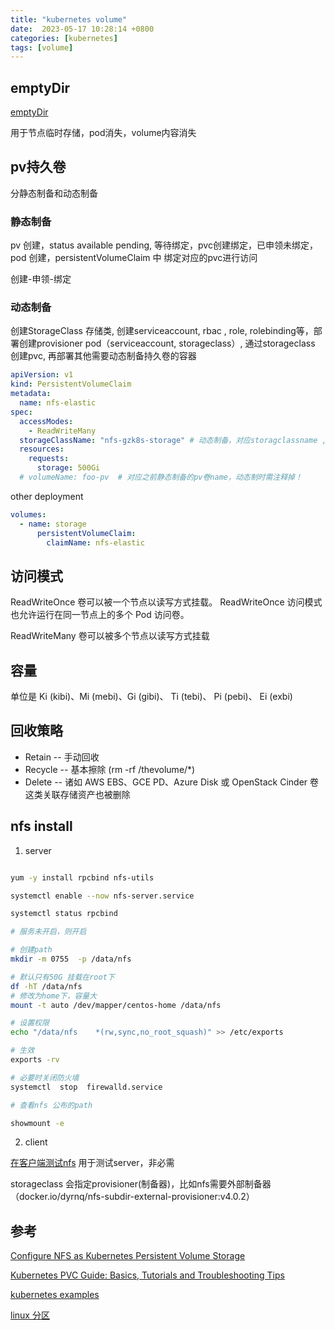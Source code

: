 ```yaml
---
title: "kubernetes volume"
date:  2023-05-17 10:28:14 +0800
categories: [kubernetes]
tags: [volume]
---
```

## emptyDir

[emptyDir](https://kubernetes.io/zh-cn/docs/concepts/storage/volumes/#emptydir)

用于节点临时存储，pod消失，volume内容消失

## pv持久卷


分静态制备和动态制备

###  静态制备

pv 创建，status available pending, 等待绑定，pvc创建绑定，已申领未绑定， pod 创建，persistentVolumeClaim 中 绑定对应的pvc进行访问

创建-申领-绑定

###  动态制备

创建StorageClass 存储类, 创建serviceaccount, rbac , role, rolebinding等，部署创建provisioner pod（serviceaccount, storageclass）, 通过storageclass 创建pvc, 再部署其他需要动态制备持久卷的容器

```yaml
apiVersion: v1
kind: PersistentVolumeClaim
metadata:
  name: nfs-elastic
spec:
  accessModes:
    - ReadWriteMany
  storageClassName: "nfs-gzk8s-storage" # 动态制备，对应storagclassname ,静态对应控制符串
  resources:
    requests:
      storage: 500Gi
  # volumeName: foo-pv  # 对应之前静态制备的pv卷name，动态制时需注释掉！
```


other deployment

```yaml
volumes:
  - name: storage
      persistentVolumeClaim:
        claimName: nfs-elastic
```

##  访问模式

ReadWriteOnce 卷可以被一个节点以读写方式挂载。 ReadWriteOnce 访问模式也允许运行在同一节点上的多个 Pod 访问卷。

ReadWriteMany 卷可以被多个节点以读写方式挂载

## 容量

单位是 Ki (kibi)、Mi (mebi)、Gi (gibi)、 Ti (tebi)、 Pi (pebi)、 Ei (exbi)

## 回收策略

- Retain -- 手动回收
- Recycle -- 基本擦除 (rm -rf /thevolume/*)
- Delete -- 诸如 AWS EBS、GCE PD、Azure Disk 或 OpenStack Cinder 卷这类关联存储资产也被删除

## nfs install

1. server

```sh

yum -y install rpcbind nfs-utils

systemctl enable --now nfs-server.service

systemctl status rpcbind

# 服务未开启，则开启

# 创建path
mkdir -m 0755  -p /data/nfs

# 默认只有50G 挂载在root下
df -hT /data/nfs
# 修改为home下，容量大
mount -t auto /dev/mapper/centos-home /data/nfs

# 设置权限
echo "/data/nfs    *(rw,sync,no_root_squash)" >> /etc/exports

# 生效
exports -rv

# 必要时关闭防火墙
systemctl  stop  firewalld.service

# 查看nfs 公布的path

showmount -e
```

2. client

[在客户端测试nfs](https://www.kuboard.cn/learning/k8s-intermediate/persistent/nfs.html#%E5%9C%A8%E5%AE%A2%E6%88%B7%E7%AB%AF%E6%B5%8B%E8%AF%95nfs) 用于测试server，非必需

storageclass 会指定provisioner(制备器)，比如nfs需要外部制备器（docker.io/dyrnq/nfs-subdir-external-provisioner:v4.0.2）


## 参考

[Configure NFS as Kubernetes Persistent Volume Storage](https://computingforgeeks.com/configure-nfs-as-kubernetes-persistent-volume-storage/)

[Kubernetes PVC Guide: Basics, Tutorials and Troubleshooting Tips](https://komodor.com/learn/kubernetes-pvc-guide-basic-tutorial-and-troubleshooting-tips/)

[kubernetes examples](https://github.com/kubernetes/examples/blob/master/staging/volumes/nfs/nfs-busybox-deployment.yaml)

[linux 分区](https://phoenixnap.com/kb/linux-create-partition)
